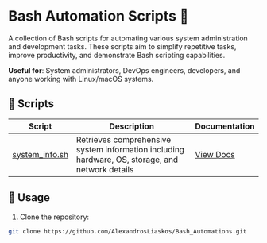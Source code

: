 # Bash Automation Scripts 🚀

A collection of Bash scripts for automating various system administration and development tasks. These scripts aim to simplify repetitive tasks, improve productivity, and demonstrate Bash scripting capabilities.

**Useful for**: System administrators, DevOps engineers, developers, and anyone working with Linux/macOS systems.

## 📂 Scripts

| Script | Description | Documentation |
|--------|-------------|---------------|
| [system_info.sh](docs/system_info.md) | Retrieves comprehensive system information including hardware, OS, storage, and network details | [View Docs](docs/system_info.md) |

## 📜 Usage

1. Clone the repository:
```bash
git clone https://github.com/AlexandrosLiaskos/Bash_Automations.git
